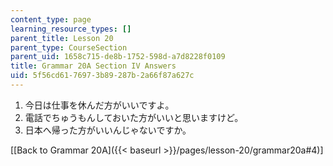 ```yaml
---
content_type: page
learning_resource_types: []
parent_title: Lesson 20
parent_type: CourseSection
parent_uid: 1658c715-de8b-1752-598d-a7d8228f0109
title: Grammar 20A Section IV Answers
uid: 5f56cd61-7697-3b89-287b-2a66f87a627c
---
```


1.  今日は仕事を休んだ方がいいですよ。
2.  電話でちゅうもんしておいた方がいいと思いますけど。
3.  日本へ帰った方がいいんじゃないですか。

\[[Back to Grammar 20A]({{< baseurl >}}/pages/lesson-20/grammar20a#4)\]